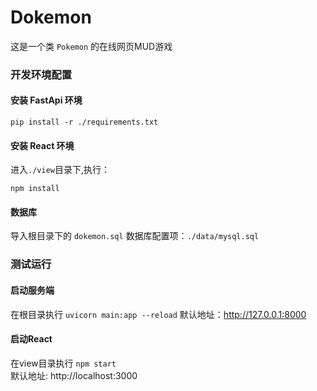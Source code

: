 # Dokemon

这是一个类 `Pokemon` 的在线网页MUD游戏

### 开发环境配置

#### 安装 FastApi 环境

`pip install -r ./requirements.txt`

#### 安装 React 环境

进入`./view`目录下,执行：

`npm install`

#### 数据库

导入根目录下的 `dokemon.sql` 数据库配置项：`./data/mysql.sql`

### 测试运行

#### 启动服务端


在根目录执行 `uvicorn main:app --reload` 
默认地址：http://127.0.0.1:8000

#### 启动React

在view目录执行 `npm start`  
默认地址: http://localhost:3000